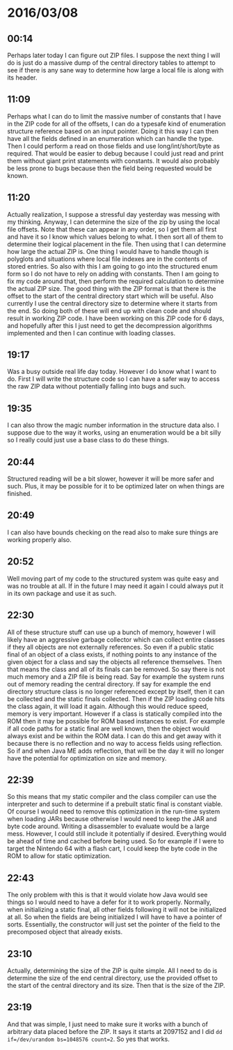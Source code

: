 # 2016/03/08

## 00:14

Perhaps later today I can figure out ZIP files. I suppose the next thing I will
do is just do a massive dump of the central directory tables to attempt to see
if there is any sane way to determine how large a local file is along with its
header.

## 11:09

Perhaps what I can do to limit the massive number of constants that I have in
the ZIP code for all of the offsets, I can do a typesafe kind of enumeration
structure reference based on an input pointer. Doing it this way I can then
have all the fields defined in an enumeration which can handle the type. Then
I could perform a read on those fields and use long/int/short/byte as required.
That would be easier to debug because I could just read and print them without
giant print statements with constants. It would also probably be less prone to
bugs because then the field being requested would be known.

## 11:20

Actually realization, I suppose a stressful day yesterday was messing with my
thinking. Anyway, I can determine the size of the zip by using the local file
offsets. Note that these can appear in any order, so I get them all first and
have it so I know which values belong to what. I then sort all of them to
determine their logical placement in the file. Then using that I can determine
how large the actual ZIP is. One thing I would have to handle though is
polyglots and situations where local file indexes are in the contents of
stored entries. So also with this I am going to go into the structured enum
form so I do not have to rely on adding with constants. Then I am going to fix
my code around that, then perform the required calculation to determine the
actual ZIP size. The good thing with the ZIP format is that there is the offset
to the start of the central directory start which will be useful. Also
currently I use the central directory size to determine where it starts from
the end. So doing both of these will end up with clean code and should result
in working ZIP code. I have been working on this ZIP code for 6 days, and
hopefully after this I just need to get the decompression algorithms
implemented and then I can continue with loading classes.

## 19:17

Was a busy outside real life day today. However I do know what I want to do.
First I will write the structure code so I can have a safer way to access the
raw ZIP data without potentially falling into bugs and such.

## 19:35

I can also throw the magic number information in the structure data also. I
suppose due to the way it works, using an enumeration would be a bit silly so
I really could just use a base class to do these things.

## 20:44

Structured reading will be a bit slower, however it will be more safer and
such. Plus, it may be possible for it to be optimized later on when things are
finished.

## 20:49

I can also have bounds checking on the read also to make sure things are
working properly also.

## 20:52

Well moving part of my code to the structured system was quite easy and was no
trouble at all. If in the future I may need it again I could always put it in
its own package and use it as such.

## 22:30

All of these structure stuff can use up a bunch of memory, however I will
likely have an aggressive garbage collector which can collect entire classes
if they all objects are not externally references. So even if a public static
final of an object of a class exists, if nothing points to any instance of the
given object for a class and say the objects all reference themselves. Then
that means the class and all of its finals can be removed. So say there is not
much memory and a ZIP file is being read. Say for example the system runs out
of memory reading the central directory. If say for example the end directory
structure class is no longer referenced except by itself, then it can be
collected and the static finals collected. Then if the ZIP loading code hits
the class again, it will load it again. Although this would reduce speed,
memory is very important. However if a class is statically compiled into the
ROM then it may be possible for ROM based instances to exist. For example if
all code paths for a static final are well known, then the object would always
exist and be within the ROM data. I can do this and get away with it because
there is no reflection and no way to access fields using reflection. So if and
when Java ME adds reflection, that will be the day it will no longer have the
potential for optimization on size and memory.

## 22:39

So this means that my static compiler and the class compiler can use the
interpreter and such to determine if a prebuilt static final is constant
viable. Of course I would need to remove this optimization in the run-time
system when loading JARs because otherwise I would need to keep the JAR and
byte code around. Writing a disassembler to evaluate would be a large mess.
However, I could still include it potentially if desired. Everything would be
ahead of time and cached before being used. So for example if I were to target
the Nintendo 64 with a flash cart, I could keep the byte code in the ROM to
allow for static optimization.

## 22:43

The only problem with this is that it would violate how Java would see things
so I would need to have a defer for it to work properly. Normally, when
initializing a static final, all other fields following it will not be
initialized at all. So when the fields are being initialized I will have to
have a pointer of sorts. Essentially, the constructor will just set the pointer
of the field to the precomposed object that already exists.

## 23:10

Actually, determining the size of the ZIP is quite simple. All I need to do is
determine the size of the end central directory, use the provided offset to the
start of the central directory and its size. Then that is the size of the ZIP.

## 23:19

And that was simple, I just need to make sure it works with a bunch of
arbitrary data placed before the ZIP. It says it starts at 2097152 and I did
`dd if=/dev/urandom bs=1048576 count=2`. So yes that works.

